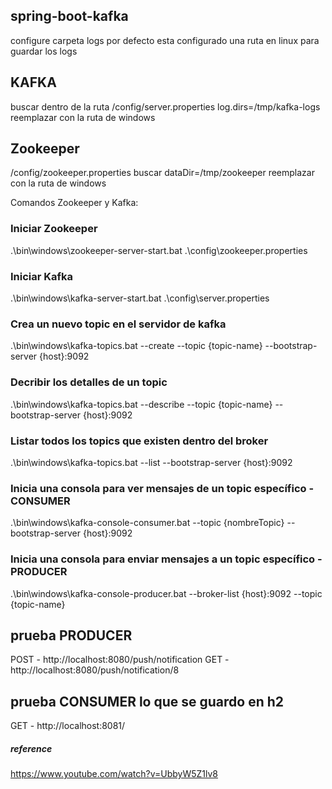 ## spring-boot-kafka
 configure carpeta logs
 por defecto esta configurado una ruta en linux para guardar los logs
## KAFKA
 buscar dentro de la ruta /config/server.properties
log.dirs=/tmp/kafka-logs   reemplazar con la ruta de windows
## Zookeeper
/config/zookeeper.properties
buscar dataDir=/tmp/zookeeper reemplazar con la ruta de windows



 Comandos Zookeeper y Kafka:

### Iniciar Zookeeper
.\bin\windows\zookeeper-server-start.bat .\config\zookeeper.properties

### Iniciar Kafka
.\bin\windows\kafka-server-start.bat .\config\server.properties

### Crea un nuevo topic en el servidor de kafka
.\bin\windows\kafka-topics.bat --create --topic {topic-name} --bootstrap-server {host}:9092

### Decribir los detalles de un topic
.\bin\windows\kafka-topics.bat --describe --topic {topic-name} --bootstrap-server {host}:9092

### Listar todos los topics que existen dentro del broker
.\bin\windows\kafka-topics.bat --list --bootstrap-server {host}:9092

### Inicia una consola para ver mensajes de un topic específico - CONSUMER
.\bin\windows\kafka-console-consumer.bat --topic {nombreTopic} --bootstrap-server {host}:9092

### Inicia una consola para enviar mensajes a un topic específico - PRODUCER
.\bin\windows\kafka-console-producer.bat --broker-list {host}:9092 --topic {topic-name}


## prueba PRODUCER
POST - http://localhost:8080/push/notification
GET - http://localhost:8080/push/notification/8

## prueba CONSUMER lo que se guardo en h2
GET - http://localhost:8081/

##### reference 
https://www.youtube.com/watch?v=UbbyW5Z1lv8
